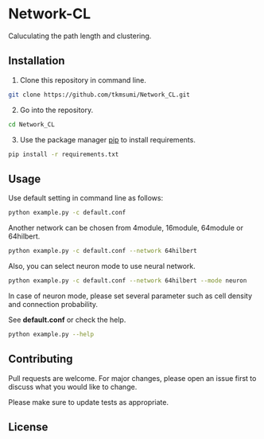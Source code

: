# Network-CL

Caluculating the path length and clustering.

## Installation
1. Clone this repository in command line.
```bash
git clone https://github.com/tkmsumi/Network_CL.git
```
2. Go into the repository.
```bash
cd Network_CL
```
3. Use the package manager [pip](https://pip.pypa.io/en/stable/) to install requirements.
```bash
pip install -r requirements.txt
```

## Usage
Use default setting in command line as follows:

```bash
python example.py -c default.conf
```


Another network can be chosen from 4module, 16module, 64module or 64hilbert.
```bash
python example.py -c default.conf --network 64hilbert
```


Also, you can select neuron mode to use neural network.
```bash
python example.py -c default.conf --network 64hilbert --mode neuron
```


In case of neuron mode, please set several parameter such as cell density and connection probability.

See **default.conf** or check the help. 
```bash
python example.py --help
```

## Contributing

Pull requests are welcome. For major changes, please open an issue first
to discuss what you would like to change.

Please make sure to update tests as appropriate.

## License
